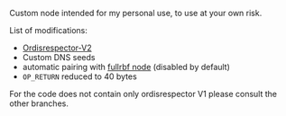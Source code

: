 Custom node intended for my personal use, to use at your own risk.

List of modifications:

- [Ordisrespector-V2](https://github.com/bitcoin/bitcoin/pull/28408)
- Custom DNS seeds
- automatic pairing with [fullrbf node](https://github.com/petertodd/bitcoin/tree/full-rbf-v25.0) (disabled by default)
- `OP_RETURN` reduced to 40 bytes

For the code does not contain only ordisrespector V1 please consult the other branches.
